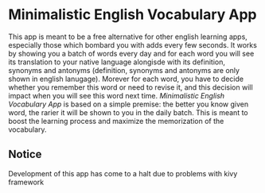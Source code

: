 # Minimalistic English Vocabulary App

This app is meant to be a free alternative for other english learning apps, especially those which bombard you with adds every few seconds. It works by showing you a batch of words every day and for each word you will see its translation to your native language alongisde with its definition, synonyms and antonyms (definition, synonyms and antonyms are only shown in english lanugage). Morever for each word, you have to decide whether you remember this word or need to revise it, and this decision will impact when you will see this word next time. *Minimalistic English Vocabulary App* is based on a simple premise: the better you know given word, the rarier it will be shown to you in the daily batch. This is meant to boost the learning process and maximize the memorization of the vocabulary.

## Notice

Development of this app has come to a halt due to problems with kivy framework
